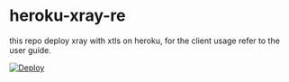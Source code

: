 # heroku-xray-re

this repo deploy xray with xtls on heroku, for the client usage refer to the user guide.


[![Deploy](https://www.herokucdn.com/deploy/button.png)](https://dashboard.heroku.com/new?template=https://github.com/wenjuhe-sos//heroku-xray-re)
